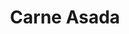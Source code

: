 ---
title: "Carne Asada"
type: "recipe"
tags: 
  - mexican
  - steak
  - serious eats
  - sous vide
source: "https://www.seriouseats.com/recipes/2015/09/carne-asada-food-lab-recipe-kenji.html"
image: "image.jpg"
---